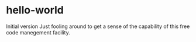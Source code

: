 # hello-world
Initial version
Just fooling around to get a sense of the capability of this free code manegement facility.
